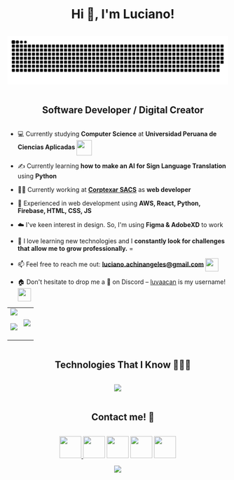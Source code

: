 <div id="user-content-toc">
  <ul align="center">
    <summary><h1 style="display: inline-block">Hi 👋, I'm Luciano!</h1></summary>
  </ul>
</div>

<div align="center">
  <img  src="https://github.com/1999AZZAR/1999AZZAR/blob/readme/resources/img/grid-snake.svg"
       alt="snake" /></a>
</div>

<div id="user-content-toc">
  <ul align="center">
    <summary><h2 style="display: inline-block">Software Developer / Digital Creator</h2></summary>
  </ul>
</div>


<!--Intro start-->
- 💻 Currently studying **Computer Science** at **Universidad Peruana de Ciencias Aplicadas** <img align="center" src="https://seeklogo.com/images/U/universidad-peruana-de-ciencias-aplicadas-upc-logo-B98C3A365C-seeklogo.com.png" height="35" width="35"/>
- ✍ Currently learning **how to make an AI for Sign Language Translation** using **Python**
- 👨‍💻 Currently working at [**Corptexar SACS**](https://corptexar.com/) as **web developer**
- 💬 Experienced in web development using **AWS, React, Python, Firebase, HTML, CSS, JS**
- ☁️ I've keen interest in design. So, I'm using **Figma & AdobeXD** to work
- 📝 I love learning new technologies and I **constantly look for challenges that allow me to grow professionally.**
=
- 📫 Feel free to reach me out: **[luciano.achinangeles@gmail.com](mailto:luciano.achinangeles@gmail.com)** <img align="center" src="https://skillicons.dev/icons?i=gmail" height="30" width="30" />

- 🏠 Don't hesitate to drop me a **👋** on Discord –  [luvaacan](https://discordapp.com/users/275733550408400896) is my username! <img align="center" src="https://skillicons.dev/icons?i=discord" height="30" width="30" />



<p display="flex" align="center" >
<table justify-content="center" align="center">
<tr border="1 p" align="center">
<td width="50%">
  <img  align="left" width="100%" margin="10px" src="https://github-readme-stats.vercel.app/api?username=LuVaAcAn&theme=dark&show_icons=true&count_private=true" />
  <br></br>
  <img align="right" width="100%" margin="10px" src="https://github-readme-streak-stats.herokuapp.com/?user=LuVaAcAn&theme=dark&hide_border=false" /> 
    <br></br>
</td>
<td>
<img align-self="center" margin="10px" src="https://github-readme-stats.anuraghazra1.vercel.app/api/top-langs/?username=LuVaAcAn&theme=dark&hide_border=false&no-bg=true&no-frame=true&langs_count=10"/>
</td>
</tr>
</table>
<!--<div align=center>
  <a href="https://github.com/ryo-ma/github-profile-trophy" title="Go to Source">
      <img align="center" width=84% src="https://github-profile-trophy.vercel.app/?username=LuVaAcAn&theme=radical&row=1&column=7&margin-h=15&margin-w=5&no-bg=true" />
    </a>
</div>-->
</p>        
<!--- stats (end) -->

<div>
  <ul align="center">
    <summary><h2 style="display: inline-block">Technologies That I Know 👨🏻‍💻</h2></summary>
  </ul>
</div>
<!--tech stack icons-->
<p align="center">
  <a href="https://skillicons.dev">
    <img src="https://skillicons.dev/icons?i=git,aws,cpp,cs,css,discord,docker,postgres,figma,firebase,github,html,java,js,linux,md,mongodb,mysql,nextjs,pug,nodejs,notion,postman,py,react,redux,tailwind,ts,tensorflow,vscode,visualstudio,&perline=14"/>
  </a>
</p>

<div>
  <ul align="center">
    <summary><h2 style="display: inline-block">Contact me! 🤝</h2></summary>
  </ul>
</div>

<!--icons and links-->
<p align="center">
<a href="https://www.linkedin.com/in/luvaacan/" target="blank"><img src="https://cdn-icons-png.flaticon.com/512/145/145807.png" width="50" height="50" class="img-small">
<a href="https://www.instagram.com/luva_acan/" target="blank"><img src="https://cdn-icons-png.flaticon.com/512/3955/3955024.png" width="50" height="50" class="img-small"></a> 
<a href="https://www.instagram.com/nishant.jangir.1010/" target="blank"><img src="https://cdn-icons-png.flaticon.com/512/5969/5969020.png" width="50" height="50" class="img-small"></a>
<a href="https://discordapp.com/users/275733550408400896"><img src="   https://cdn-icons-png.flaticon.com/512/4494/4494732.png" width="50" height="50" class="img-small"></a>
<a href="mailto:luciano.achinangeles@gmail.com"><img src="https://cdn-icons-png.flaticon.com/512/6244/6244710.png" width="50" height="50" class="img-small"></a>
</p>


<!--profile visit count-->
<div align="center">
 
  [![](https://visitcount.itsvg.in/api?id=LuVaAcAn&label=Profile%20Views&color=3&icon=2&pretty=true)](https://visitcount.itsvg.in)
</div>
